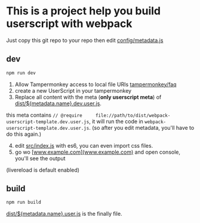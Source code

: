 # This is a project help you build userscript with webpack

Just copy this git repo to your repo then edit [config/metadata.js](config/metadata.js)

## dev

```bash
npm run dev
```

1. Allow Tampermonkey access to local file URIs [tampermonkey/faq](https://tampermonkey.net/faq.php?ext=dhdg#Q204)
2. create a new UserScript in your tampermonkey
3. Replace all content with the meta (**only userscript meta**) of [dist/${metadata.name}.dev.user.js](./dist/webpack-userscript-template.dev.user.js).

this meta contains `// @require     file://path/to/dist/webpack-userscript-template.dev.user.js`, it will run the code in `webpack-userscript-template.dev.user.js`.
(so after you edit metadata, you'll have to do this again.)

4. edit [src/index.js](./src/index.js) with es6, you can even import css files.
5. go wo [www.example.com](www.example.com) and open console, you'll see the output

(livereload is default enabled)

## build

```bash
npm run build
```

[dist/${metadata.name}.user.js](./dist/webpack-userscript-template.user.js) is the finally file.
